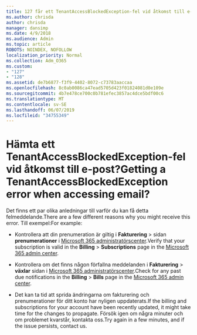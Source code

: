 ```yaml
---
title: 127 får ett TenantAccessBlockedException-fel vid åtkomst till e-post?
ms.author: chrisda
author: chrisda
manager: dansimp
ms.date: 4/9/2018
ms.audience: Admin
ms.topic: article
ROBOTS: NOINDEX, NOFOLLOW
localization_priority: Normal
ms.collection: Adm_O365
ms.custom:
- "127"
- "128"
ms.assetid: de7b6877-f3f9-4402-8072-c73783aaccaa
ms.openlocfilehash: 8c0ab0086ca47ead5705d423f01824081d0e109e
ms.sourcegitcommit: 4b7e478ce700c0b781efec3857ac4dce5bdf00c6
ms.translationtype: MT
ms.contentlocale: sv-SE
ms.lasthandoff: 06/07/2019
ms.locfileid: "34755349"
---
```

# <a name="getting-a-tenantaccessblockedexception-error-when-accessing-email"></a><span data-ttu-id="f3419-102">Hämta ett TenantAccessBlockedException-fel vid åtkomst till e-post?</span><span class="sxs-lookup"><span data-stu-id="f3419-102">Getting a TenantAccessBlockedException error when accessing email?</span></span>

<span data-ttu-id="f3419-103">Det finns ett par olika anledningar till varför du kan få detta felmeddelande.</span><span class="sxs-lookup"><span data-stu-id="f3419-103">There are a few different reasons why you might receive this error.</span></span> <span data-ttu-id="f3419-104">Till exempel:</span><span class="sxs-lookup"><span data-stu-id="f3419-104">For example:</span></span>

- <span data-ttu-id="f3419-105">Kontrollera att din prenumeration är giltig i **Fakturering** \> sidan **prenumerationer** i [Microsoft 365 administratörscenter](https://portal.office.com/adminportal/home#/subscriptions).</span><span class="sxs-lookup"><span data-stu-id="f3419-105">Verify that your subscription is valid in the **Billing** \> **Subscriptions** page in the [Microsoft 365 admin center](https://portal.office.com/adminportal/home#/subscriptions).</span></span>

- <span data-ttu-id="f3419-106">Kontrollera om det finns någon förfallna meddelanden i **Fakturering** \> **växlar** sidan i [Microsoft 365 administratörscenter](https://portal.office.com/adminportal/home#/billoverview).</span><span class="sxs-lookup"><span data-stu-id="f3419-106">Check for any past due notifications in the **Billing** \> **Bills** page in the [Microsoft 365 admin center](https://portal.office.com/adminportal/home#/billoverview).</span></span>

- <span data-ttu-id="f3419-107">Det kan ta tid att sprida ändringarna om fakturering och prenumerationer för ditt konto har nyligen uppdaterats.</span><span class="sxs-lookup"><span data-stu-id="f3419-107">If the billing and subscriptions for your account have been recently updated, it might take time for the changes to propagate.</span></span> <span data-ttu-id="f3419-108">Försök igen om några minuter och om problemet kvarstår, kontakta oss.</span><span class="sxs-lookup"><span data-stu-id="f3419-108">Try again in a few minutes, and if the issue persists, contact us.</span></span>
